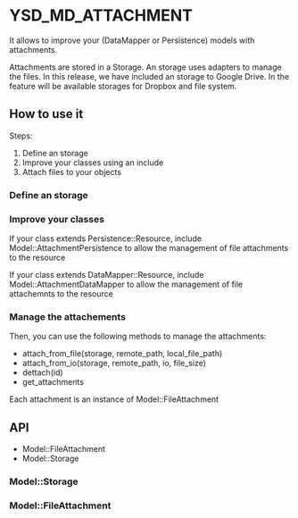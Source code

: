 YSD_MD_ATTACHMENT
=================

<p>It allows to improve your (DataMapper or Persistence) models with attachments.</p>
<p>Attachments are stored in a Storage. An storage uses adapters to manage the files. In this release, we have included an storage to Google Drive. In the feature will be available storages for Dropbox and file system.</p>

<h2>How to use it</h2>

<p>Steps:</p>

<ol>
  <li>Define an storage</li>
  <li>Improve your classes using an include</li>
  <li>Attach files to your objects</li>
</ol>

<h3>Define an storage</h3>

<h3>Improve your classes</h3>
<p>If your class extends Persistence::Resource, include Model::AttachmentPersistence to allow the management of file attachments to the resource</p>
<p>If your class extends DataMapper::Resource, include Model::AttachmentDataMapper to allow the management of file attachemnts to the resource</p>

<h3>Manage the attachements</h3>
<p>Then, you can use the following methods to manage the attachments:</p>

<ul>
  <li>attach_from_file(storage, remote_path, local_file_path)</li>
  <li>attach_from_io(storage, remote_path, io, file_size)</li>
  <li>dettach(id)</li>
  <li>get_attachments</li>
</ul>

<p>Each attachment is an instance of Model::FileAttachment</p>

<h2>API</h2>

<ul>
  <li>Model::FileAttachment</li>
  <li>Model::Storage</li>
</ul>

<h3>Model::Storage</h3>
<h3>Model::FileAttachment</h3>
